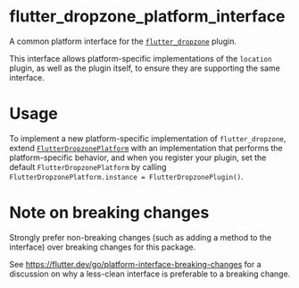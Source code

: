 # flutter_dropzone_platform_interface

A common platform interface for the [`flutter_dropzone`][1] plugin.

This interface allows platform-specific implementations of the `location`
plugin, as well as the plugin itself, to ensure they are supporting the
same interface.

# Usage

To implement a new platform-specific implementation of `flutter_dropzone`, extend
[`FlutterDropzonePlatform`][2] with an implementation that performs the
platform-specific behavior, and when you register your plugin, set the default
`FlutterDropzonePlatform` by calling
`FlutterDropzonePlatform.instance = FlutterDropzonePlugin()`.

# Note on breaking changes

Strongly prefer non-breaking changes (such as adding a method to the interface)
over breaking changes for this package.

See https://flutter.dev/go/platform-interface-breaking-changes for a discussion
on why a less-clean interface is preferable to a breaking change.

[1]: ../flutter_dropzone
[2]: lib/flutter_dropzone_platform_interface.dart
